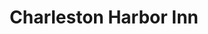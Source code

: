 ---
photo_name: /img/Charleston-Harbor.jpg
photo_alt: Charleston Harbor Inn in Charleston, OR
title: Charleston Harbor Inn
property_name: Charleston Harbor Inn
property_category: '1'
address:
  street: 63361 Kingfisher Rd
  street2: 
  city: Charleston
  state: OR
  zip: '97420'
phone_toll_free: 877-888-1178
phone_local: 541-888-1178
units: '4'
cost: '3'
property_description: >-
  A charming, quaint non-smoking inn providing all the comforts of home. One-bedroom apartments or Studio apartments with kitchenettes, in-room spa, and private patio. Within walking distance of the Charleston Docks and dining. Boat parking available.
website: 'http://www.charlestonharborinn.com'
amenityList: 
  - amenitySelect: '4'
  - amenitySelect: '6'
  - amenitySelect: '7'
  - amenitySelect: '9'
---